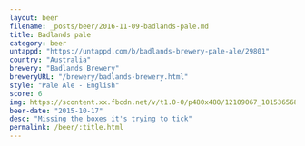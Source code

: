 ```yaml
---
layout: beer
filename: _posts/beer/2016-11-09-badlands-pale.md
title: Badlands pale
category: beer
untappd: "https://untappd.com/b/badlands-brewery-pale-ale/29801"
country: "Australia"
brewery: "Badlands Brewery"
breweryURL: "/brewery/badlands-brewery.html"
style: "Pale Ale - English"
score: 6
img: https://scontent.xx.fbcdn.net/v/t1.0-0/p480x480/12109067_10153656863173745_3852359078129229777_n.jpg?_nc_cat=105&_nc_ht=scontent.xx&oh=84bae872a82059dcee23b6faed411dd1&oe=5C8F65FA
beer-date: "2015-10-17"
desc: "Missing the boxes it's trying to tick"
permalink: /beer/:title.html
---
```

